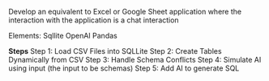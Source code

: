 Develop an equivalent to Excel or Google Sheet application where the interaction with the application is a chat interaction

Elements:
Sqllite
OpenAI
Pandas

__Steps__
Step 1:  Load CSV Files into SQLLite
Step 2:  Create Tables Dynamically from CSV
Step 3:  Handle Schema Conflicts
Step 4:  Simulate AI using input (the input to be schemas)
Step 5:  Add AI to generate SQL
